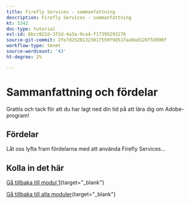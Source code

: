 ```yaml
---
title: Firefly Services - sammanfattning
description: Firefly Services - sammanfattning
kt: 5342
doc-type: tutorial
exl-id: 8bcc022d-3f2d-4a3a-9ca4-f17395293276
source-git-commit: 2fe7d2528132301f559f9d51faa9ad128f5d890f
workflow-type: tm+mt
source-wordcount: '43'
ht-degree: 2%

---
```


# Sammanfattning och fördelar

Grattis och tack för att du har lagt ned din tid på att lära dig om Adobe-program!

## Fördelar

Låt oss lyfta fram fördelarna med att använda Firefly Services...


## Kolla in det här


[Gå tillbaka till modul 1](./firefly-services.md){target="_blank"}

[Gå tillbaka till alla moduler](../../../overview.md){target="_blank"}
